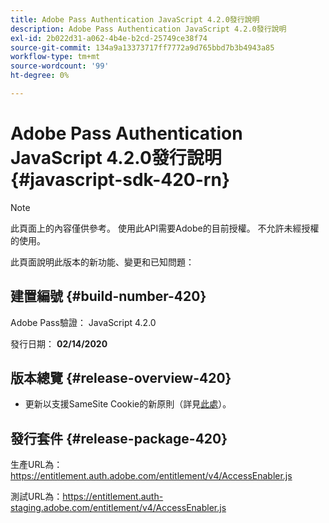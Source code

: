 ```yaml
---
title: Adobe Pass Authentication JavaScript 4.2.0發行說明
description: Adobe Pass Authentication JavaScript 4.2.0發行說明
exl-id: 2b022d31-a062-4b4e-b2cd-25749ce38f74
source-git-commit: 134a9a13373717ff7772a9d765bbd7b3b4943a85
workflow-type: tm+mt
source-wordcount: '99'
ht-degree: 0%

---
```


# Adobe Pass Authentication JavaScript 4.2.0發行說明 {#javascript-sdk-420-rn}

>[!NOTE]
>
>此頁面上的內容僅供參考。 使用此API需要Adobe的目前授權。 不允許未經授權的使用。

此頁面說明此版本的新功能、變更和已知問題：

## 建置編號 {#build-number-420}

Adobe Pass驗證： JavaScript 4.2.0

發行日期： **02/14/2020**

## 版本總覽 {#release-overview-420}

* 更新以支援SameSite Cookie的新原則（詳見[此處](https://datatracker.ietf.org/doc/html/draft-ietf-httpbis-cookie-same-site-00)）。

## 發行套件 {#release-package-420}

生產URL為： https://entitlement.auth.adobe.com/entitlement/v4/AccessEnabler.js

測試URL為：https://entitlement.auth-staging.adobe.com/entitlement/v4/AccessEnabler.js
